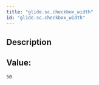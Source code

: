 ```yaml
---
title: "glide.sc.checkbox_width"
id: "glide.sc.checkbox_width"
---
```

## Description



## Value: 
```
50
```